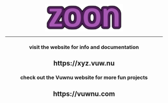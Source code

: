 <p align="center">
<img src="zoon_logo.png" width="250">
</p>

***

<h3 align="center">visit the website for info and documentation</h2>
<h2 align="center">https://xyz.vuw.nu</h2>
<h3 align="center">check out the Vuwnu website for more fun projects</h2>
<h2 align="center">https://vuwnu.com</h2>
